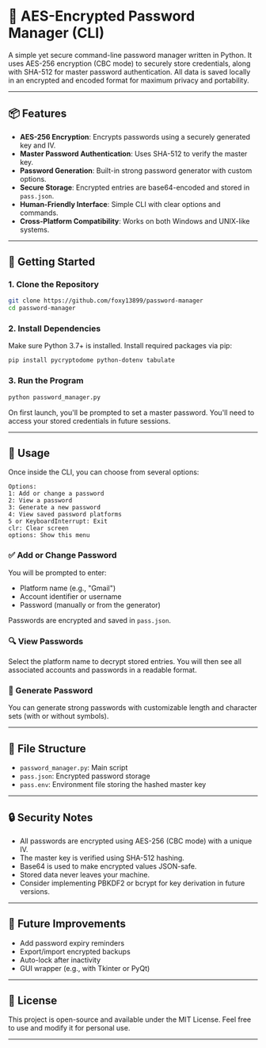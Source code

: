 # 🔐 AES-Encrypted Password Manager (CLI)

A simple yet secure command-line password manager written in Python. It uses AES-256 encryption (CBC mode) to securely store credentials, along with SHA-512 for master password authentication. All data is saved locally in an encrypted and encoded format for maximum privacy and portability.

---

## 📦 Features

- **AES-256 Encryption**: Encrypts passwords using a securely generated key and IV.
- **Master Password Authentication**: Uses SHA-512 to verify the master key.
- **Password Generation**: Built-in strong password generator with custom options.
- **Secure Storage**: Encrypted entries are base64-encoded and stored in `pass.json`.
- **Human-Friendly Interface**: Simple CLI with clear options and commands.
- **Cross-Platform Compatibility**: Works on both Windows and UNIX-like systems.

---

## 🚀 Getting Started

### 1. Clone the Repository

```bash
git clone https://github.com/foxy13899/password-manager
cd password-manager
```

### 2. Install Dependencies

Make sure Python 3.7+ is installed. Install required packages via pip:

```bash
pip install pycryptodome python-dotenv tabulate
```

### 3. Run the Program

```bash
python password_manager.py
```

On first launch, you'll be prompted to set a master password. You'll need to access your stored credentials in future sessions.

---

## 🔧 Usage

Once inside the CLI, you can choose from several options:

```
Options:
1: Add or change a password
2: View a password
3: Generate a new password
4: View saved password platforms
5 or KeyboardInterrupt: Exit
clr: Clear screen
options: Show this menu
```

### ✅ Add or Change Password

You will be prompted to enter:
- Platform name (e.g., "Gmail")
- Account identifier or username
- Password (manually or from the generator)

Passwords are encrypted and saved in `pass.json`.

### 🔍 View Passwords

Select the platform name to decrypt stored entries. You will then see all associated accounts and passwords in a readable format.

### 🔐 Generate Password

You can generate strong passwords with customizable length and character sets (with or without symbols).

---

## 📁 File Structure

- `password_manager.py`: Main script
- `pass.json`: Encrypted password storage
- `pass.env`: Environment file storing the hashed master key

---

## 🔒 Security Notes

- All passwords are encrypted using AES-256 (CBC mode) with a unique IV.
- The master key is verified using SHA-512 hashing.
- Base64 is used to make encrypted values JSON-safe.
- Stored data never leaves your machine.
- Consider implementing PBKDF2 or bcrypt for key derivation in future versions.

---

## 🧠 Future Improvements

- Add password expiry reminders
- Export/import encrypted backups
- Auto-lock after inactivity
- GUI wrapper (e.g., with Tkinter or PyQt)

---

## 📝 License

This project is open-source and available under the MIT License. Feel free to use and modify it for personal use.

---
